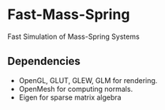 # Fast-Mass-Spring

Fast Simulation of Mass-Spring Systems

## Dependencies

- OpenGL, GLUT, GLEW, GLM for rendering.
- OpenMesh for computing normals.
- Eigen for sparse matrix algebra
